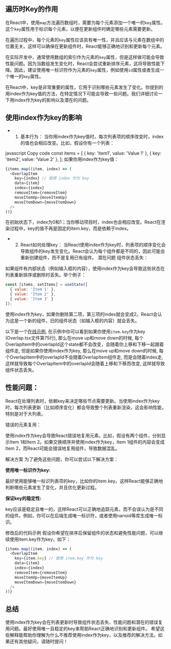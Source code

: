 ## 遍历时Key的作用

在React中，使用`map`方法遍历数组时，需要为每个元素添加一个唯一的`key`属性。这个`key`属性用于标识每个元素，以便在更新组件时确定哪些元素需要更新。

在遍历过程中，每个元素的`key`属性应该具有唯一性，并且应该与元素在数组中的位置无关。这样可以确保在更新组件时，React能够正确地识别和更新每个元素。

在实际开发中，通常使用数组的索引作为元素的`key`属性，但是这样做可能会导致性能问题。因为当数组发生变化时，React会尝试重新排序元素，这将导致性能下降。因此，建议使用唯一标识符作为元素的`key`属性，例如使用`id`属性或者生成一个唯一的`key`属性。

在React中，key是非常重要的属性，它用于识别哪些元素发生了变化。你提到的用index作为key值的方法，在特定情况下可能会导致一些问题。我们详细讨论一下用index作为key的影响以及潜在的问题。

## 使用index作为key的影响
- 1. 基本行为：
当你用index作为key值时，每次列表项的顺序改变时，index的值也会相应改变。比如，假设你有一个列表：

javascript
Copy code
const items = [
  { key: 'item1', value: 'Value 1' },
  { key: 'item2', value: 'Value 2' },
];
如果你用index作为key值：

```javascript
{items.map((item, index) => (
  <OverlapItem
    key={index} // 使用 index 作为 key
    data={item}
    index={index}
    removeItem={removeItem}
    moveItemUp={moveItemUp}
    moveItemDown={moveItemDown}
  />
))}
```
在初始状态下，index为0和1；当你移动项目时，index也会相应改变。React在渲染过程中，key的值不再是固定的item.key，而是依赖于index。

- 2. React如何处理key：
当React使用index作为key时，列表项的顺序变化会导致组件的key发生变化。React会认为每个组件都是不同的，因此可能会重新创建组件，而不是复用已有组件。
潜在问题
组件状态丢失：

如果组件有内部状态（例如输入框的内容），使用index作为key会导致这些状态在列表重新排序或删除时丢失。举个例子：

```javascript
const [items, setItems] = useState([
  { value: 'Item 1' },
  { value: 'Item 2' },
  { value: 'Item 3' }
]);
```
使用index作为key，如果你删除第二项，第三项的index就会变成2。React会认为这是一个新的组件，旧的组件状态（如输入框的内容）就会丢失。

以下是一个[在线示例](https://stackblitz.com/edit/vitejs-vite-ccgrg3?file=src%2FOverlap.tsx), 在示例中你可以看到如果你使用`item.key`作为key (Overlap.tsx文件第75行), 那么在move up和move down的时候, 每个OverlapItem中的overlapId这个state都不会改变，会随着你上移和下移一起跟着组件走, 但是如果你使用index作为key, 那么在move up和move down的时候, 每个OverlapItem中的overlapId不会随着OverlapItem组件走, 而是会随着index走, 这样就导致每个OverlapItem中的overlapId会随着上移和下移而改变, 这样就导致组件状态丢失。

## 性能问题：

React在处理列表时，依赖key来决定哪些节点需要更新。当使用index作为key时，每次列表更新（比如顺序变化）都会导致整个列表重新渲染，这会影响性能，特别是对于大列表。

错误的元素复用：

使用index作为key会导致React错误地复用元素。比如，假设有两个组件，分别显示Item 1和Item 2。如果交换顺序并使用index作为key，Item 1组件的内容会变成Item 2，而React可能会错误地复用组件，导致数据混乱。

解决方案
为了避免这些问题，你可以尝试以下解决方案：

**使用唯一标识作为key:**

最好使用能够唯一标识列表项的key，比如你的item.key。这样React能够正确地判断哪些元素发生了变化，并且优化更新过程。

**保证key的稳定性:**

key应该是稳定且唯一的，这样React可以正确地追踪元素，而不会误认为是不同的组件。例如，你可以在后端生成唯一标识符，或者使用nanoid等库生成唯一标识。

修改后的代码示例
假设你希望在排序后保留组件的状态和避免性能问题，可以继续使用item.key作为key，如下：

```javascript
{items.map((item, index) => (
  <OverlapItem
    key={item.key} // 使用 item.key 作为 key
    data={item}
    index={index}
    removeItem={removeItem}
    moveItemUp={moveItemUp}
    moveItemDown={moveItemDown}
  />
))}
```

## 总结
使用index作为key会在列表更新时导致组件状态丢失、性能问题和潜在的错误复用问题。最好使用唯一且稳定的key来帮助React正确地识别和更新组件。
希望这些解释能帮助你理解为什么不推荐使用index作为key，以及推荐的解决方法。如果还有其他疑问，请随时提问！







